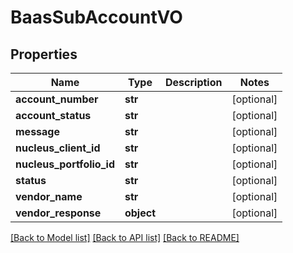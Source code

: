 # BaasSubAccountVO

## Properties
Name | Type | Description | Notes
------------ | ------------- | ------------- | -------------
**account_number** | **str** |  | [optional] 
**account_status** | **str** |  | [optional] 
**message** | **str** |  | [optional] 
**nucleus_client_id** | **str** |  | [optional] 
**nucleus_portfolio_id** | **str** |  | [optional] 
**status** | **str** |  | [optional] 
**vendor_name** | **str** |  | [optional] 
**vendor_response** | **object** |  | [optional] 

[[Back to Model list]](../README.md#documentation-for-models) [[Back to API list]](../README.md#documentation-for-api-endpoints) [[Back to README]](../README.md)


